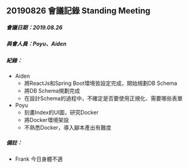 ## 20190826 會議記錄 Standing Meeting
##### 會議日期：2019.08.26
##### 與會人員：Poyu、Aiden

##### 紀錄：
  * Aiden
    - 將ReactJs和Spring Boot環境皆設定完成，開始規劃DB Schema
    - 將DB Schema規劃完成
    - 在設計Schema的過程中，不確定是否要使用正規化、需要哪些表單
  * Poyu
    - 刻畫Index的UI圖，研究Docker
    - 將Docker環境架設
    - 不熟悉Docker，導入腳本產出有難度

##### 備註：
  * Frank 今日身體不適
